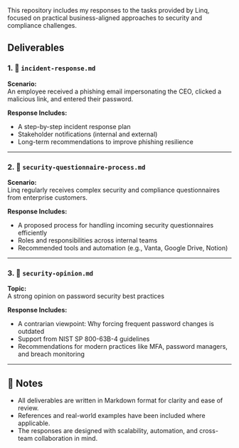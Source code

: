 This repository includes my responses to the tasks provided by Linq, focused on practical  business-aligned approaches to security and compliance challenges. 

##  Deliverables

### 1. 📂 `incident-response.md`  
**Scenario:**  
An employee received a phishing email impersonating the CEO, clicked a malicious link, and entered their password.  

**Response Includes:**  
- A step-by-step incident response plan  
- Stakeholder notifications (internal and external)  
- Long-term recommendations to improve phishing resilience

---

### 2. 📂 `security-questionnaire-process.md`  
**Scenario:**  
Linq regularly receives complex security and compliance questionnaires from enterprise customers.

**Response Includes:**  
- A proposed process for handling incoming security questionnaires efficiently  
- Roles and responsibilities across internal teams  
- Recommended tools and automation (e.g., Vanta, Google Drive, Notion)

---

### 3. 📂 `security-opinion.md`  
**Topic:**  
A strong opinion on password security best practices  

**Response Includes:**  
- A contrarian viewpoint: Why forcing frequent password changes is outdated  
- Support from NIST SP 800-63B-4 guidelines  
- Recommendations for modern practices like MFA, password managers, and breach monitoring

---

## 📝 Notes

- All deliverables are written in Markdown format for clarity and ease of review.
- References and real-world examples have been included where applicable.
- The responses are designed with scalability, automation, and cross-team collaboration in mind.

